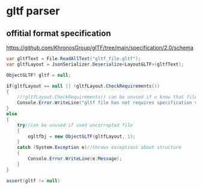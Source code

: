 # gltf parser

## offitial format specification
https://github.com/KhronosGroup/glTF/tree/main/specification/2.0/schema


```c#
var gltfText = File.ReadAllText("gltf_file.gltf");
var gltfLayout = JsonSerializer.Deserialize<LayoutGLTF>(gltfText);

ObjectGLTF? gltf = null;

if(gltfLayout == null || !gltfLayout.CheckRequirements())
{
    //!gltfLayout.CheckRequirements() can be unused if u know that file is not corruped
    Console.Error.WriteLine("gltf file has not requires specification v2.0")
}
else
{
    try//can be unused if used uncorrupted file
    {
        ogltfbj = new ObjectGLTF(gltfLayout, 1);
    }
    catch (System.Exception e)//throws exceptions about structure
    {
        Console.Error.WriteLine(e.Message);
    }
}

assert(gltf != null)
```